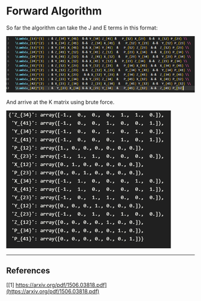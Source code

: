 # Forward Algorithm
So far the algorithm can take the J and E terms in this format:

<img src="./initial.png">

And arrive at the K matrix using brute force.

<img src="./kmatrix.png">

----
## References ##
[[1] https://arxiv.org/pdf/1506.03818.pdf](https://arxiv.org/pdf/1506.03818.pdf)

